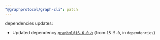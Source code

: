 ```yaml
---
"@graphprotocol/graph-cli": patch
---
```

dependencies updates:
  - Updated dependency [`graphql@16.6.0` ↗︎](https://www.npmjs.com/package/graphql/v/16.6.0) (from `15.5.0`, in `dependencies`)

